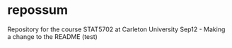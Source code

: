 # repossum
Repository for the course STAT5702 at Carleton University
Sep12 - Making a change to the README (test)
